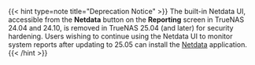 &NewLine;

{{< hint type=note title="Deprecation Notice" >}}
The built-in Netdata UI, accessible from the **Netdata** button on the **Reporting** screen in TrueNAS 24.04 and 24.10, is removed in TrueNAS 25.04 (and later) for security hardening.
Users wishing to continue using the Netdata UI to monitor system reports after updating to 25.05 can install the [Netdata](https://apps.truenas.com/catalog/netdata/) application.
{{< /hint >}}
